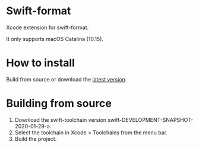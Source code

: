 # Swift-format
Xcode extension for swift-format.

It only supports macOS Catalina (10.15).

# How to install
Build from source or download the [latest version](https://github.com/kuglee/Swift-format/releases/latest).
 
# Building from source
1. Download the swift-toolchain version swift-DEVELOPMENT-SNAPSHOT-2020-01-29-a.
2. Select the toolchain in Xcode > Toolchains from the menu bar.
2. Build the project.
